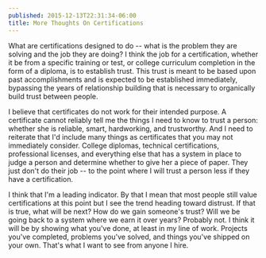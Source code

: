 ```yaml
---
published: 2015-12-13T22:31:34-06:00
title: More Thoughts On Certifications
---
```

What are certifications designed to do -- what is the problem they are solving and the job they are doing? I think the job for a certification, whether it be from a specific training or test, or college curriculum completion in the form of a diploma, is to establish trust. This trust is meant to be based upon past accomplishments and is expected to be established immediately, bypassing the years of relationship building that is necessary to organically build trust between people.

I believe that certificates do not work for their intended purpose. A certificate cannot reliably tell me the things I need to know to trust a person: whether she is reliable, smart, hardworking, and trustworthy. And I need to reiterate that I'd include many things as certificates that you may not immediately consider. College diplomas, technical certifications, professional licenses, and everything else that has a system in place to judge a person and determine whether to give her a piece of paper. They just don't do their job -- to the point where I will trust a person less if they have a certification.

I think that I'm a leading indicator. By that I mean that most people still value certifications at this point but I see the trend heading toward distrust. If that is true, what will be next? How do we gain someone's trust? Will we be going back to a system where we earn it over years? Probably not. I think it will be by showing what you've done, at least in my line of work. Projects you've completed, problems you've solved, and things you've shipped on your own. That's what I want to see from anyone I hire.
